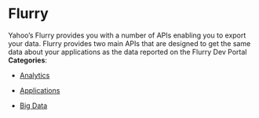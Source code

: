 # Flurry


Yahoo’s Flurry provides you with a number of APIs enabling you to export your data. Flurry provides two main APIs that are designed to get the same data about your applications as the data reported on the Flurry Dev Portal
**Categories**:

- [Analytics](https://github/awesome-apis/awesome-apis#analytics)

- [Applications](https://github/awesome-apis/awesome-apis#applications)

- [Big Data](https://github/awesome-apis/awesome-apis#big-data)



